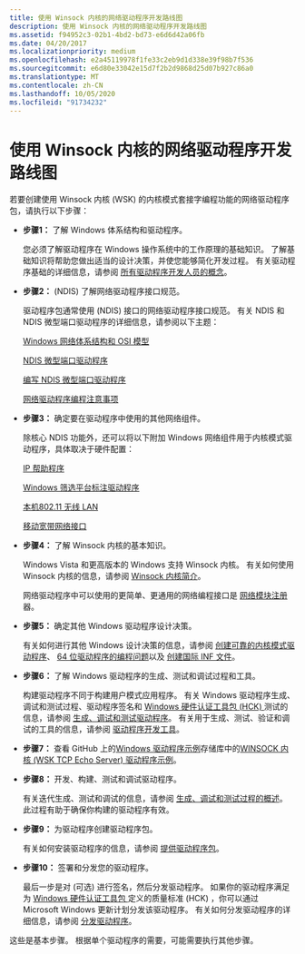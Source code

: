 ```yaml
---
title: 使用 Winsock 内核的网络驱动程序开发路线图
description: 使用 Winsock 内核的网络驱动程序开发路线图
ms.assetid: f94952c3-02b1-4bd2-bd73-e6d6d42a06fb
ms.date: 04/20/2017
ms.localizationpriority: medium
ms.openlocfilehash: e2a45119978f1fe33c2eb9d1d338e39f98b7f536
ms.sourcegitcommit: e6d80e33042e15d7f2b2d9868d25d07b927c86a0
ms.translationtype: MT
ms.contentlocale: zh-CN
ms.lasthandoff: 10/05/2020
ms.locfileid: "91734232"
---
```

# <a name="roadmap-for-developing-network-drivers-with-winsock-kernel"></a>使用 Winsock 内核的网络驱动程序开发路线图


若要创建使用 Winsock 内核 (WSK) 的内核模式套接字编程功能的网络驱动程序包，请执行以下步骤：

-   **步骤1：** 了解 Windows 体系结构和驱动程序。

    您必须了解驱动程序在 Windows 操作系统中的工作原理的基础知识。 了解基础知识将帮助您做出适当的设计决策，并使您能够简化开发过程。 有关驱动程序基础的详细信息，请参阅 [所有驱动程序开发人员的概念](../gettingstarted/concepts-and-knowledge-for-all-driver-developers.md)。

-   **步骤2：** (NDIS) 了解网络驱动程序接口规范。

    驱动程序包通常使用 (NDIS) 接口的网络驱动程序接口规范。 有关 NDIS 和 NDIS 微型端口驱动程序的详细信息，请参阅以下主题：

    [Windows 网络体系结构和 OSI 模型](windows-network-architecture-and-the-osi-model.md)

    [NDIS 微型端口驱动程序](ndis-miniport-drivers.md)

    [编写 NDIS 微型端口驱动程序](./initializing-a-miniport-driver.md)

    [网络驱动程序编程注意事项](network-driver-programming-considerations.md)

-   **步骤3：** 确定要在驱动程序中使用的其他网络组件。

    除核心 NDIS 功能外，还可以将以下附加 Windows 网络组件用于内核模式驱动程序，具体取决于硬件配置：

    [IP 帮助程序](ip-helper.md)

    [Windows 筛选平台标注驱动程序](introduction-to-windows-filtering-platform-callout-drivers.md)

    [本机802.11 无线 LAN](/previous-versions/windows/hardware/wireless/ff560689(v=vs.85))

    [移动宽带网络接口](mb-interface-overview.md)

-   **步骤4：** 了解 Winsock 内核的基本知识。

    Windows Vista 和更高版本的 Windows 支持 Winsock 内核。 有关如何使用 Winsock 内核的信息，请参阅 [Winsock 内核简介](introduction-to-winsock-kernel.md)。

    网络驱动程序中可以使用的更简单、更通用的网络编程接口是 [网络模块注册](network-module-registrar2.md)器。

-   **步骤5：** 确定其他 Windows 驱动程序设计决策。

    有关如何进行其他 Windows 设计决策的信息，请参阅 [创建可靠的内核模式驱动程序](../kernel/creating-reliable-kernel-mode-drivers.md)、 [64 位驱动程序的编程问题](../kernel/porting-your-driver-to-64-bit-windows.md)以及 [创建国际 INF 文件](../install/creating-international-inf-files.md)。

-   **步骤6：** 了解 Windows 驱动程序的生成、测试和调试过程和工具。

    构建驱动程序不同于构建用户模式应用程序。 有关 Windows 驱动程序生成、调试和测试过程、驱动程序签名和 [Windows 硬件认证工具包 (HCK) ](https://go.microsoft.com/fwlink/p/?LinkId=733613) 测试的信息，请参阅 [生成、调试和测试驱动程序](/windows-hardware/drivers)。 有关用于生成、测试、验证和调试的工具的信息，请参阅 [驱动程序开发工具](../devtest/index.md)。

-   **步骤7：** 查看 GitHub 上的[Windows 驱动程序示例](https://go.microsoft.com/fwlink/p/?LinkId=616507)存储库中的[WINSOCK 内核 (WSK TCP Echo Server) 驱动程序示例](https://go.microsoft.com/fwlink/p/?LinkId=617935)。

-   **步骤8：** 开发、构建、测试和调试驱动程序。

    有关迭代生成、测试和调试的信息，请参阅 [生成、调试和测试过程的概述](/windows-hardware/drivers)。 此过程有助于确保你构建的驱动程序有效。

-   **步骤9：** 为驱动程序创建驱动程序包。

    有关如何安装驱动程序的信息，请参阅 [提供驱动程序包](/windows-hardware/drivers)。

-   **步骤10：** 签署和分发您的驱动程序。

    最后一步是对 (可选) 进行签名，然后分发驱动程序。 如果你的驱动程序满足为 [Windows 硬件认证工具包 ](https://go.microsoft.com/fwlink/p/?LinkId=733613)定义的质量标准 (HCK) ，你可以通过 Microsoft Windows 更新计划分发该驱动程序。 有关如何分发驱动程序的详细信息，请参阅 [分发驱动程序](/windows-hardware/drivers)。

这些是基本步骤。 根据单个驱动程序的需要，可能需要执行其他步骤。

